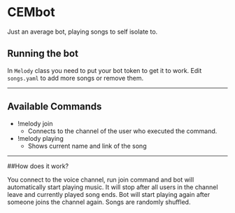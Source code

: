 # CEMbot
Just an average bot, playing songs to self isolate to.

## Running the bot
In ```Melody``` class you need to put your bot token to get it to work.
Edit ```songs.yaml``` to add more songs or remove them.

---

## Available Commands
- !melody join
  - Connects to the channel of the user who executed the command.
- !melody playing
  - Shows current name and link of the song

---

##How does it work?

You connect to the voice channel, run join command and bot will automatically start playing music.
It will stop after all users in the channel leave and currently played song ends.
Bot will start playing again after someone joins the channel again.
Songs are randomly shuffled.
